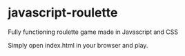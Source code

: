 # javascript-roulette
Fully functioning roulette game made in Javascript and CSS

Simply open index.html in your browser and play.
